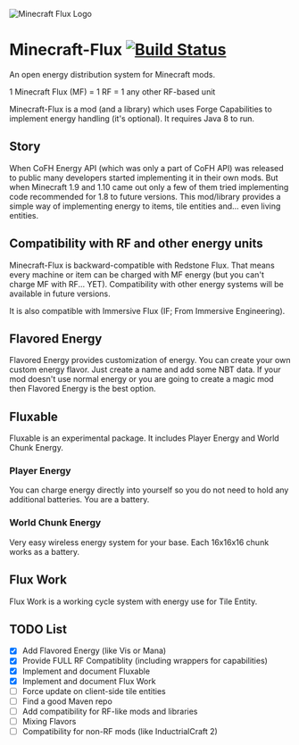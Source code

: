 ![Minecraft Flux Logo](https://raw.githubusercontent.com/Szewek/Minecraft-Flux/master/mcflux.png)
# Minecraft-Flux [![Build Status](https://travis-ci.org/Szewek/Minecraft-Flux.svg?branch=master)](https://travis-ci.org/Szewek/Minecraft-Flux)
An open energy distribution system for Minecraft mods.

1 Minecraft Flux (MF) = 1 RF = 1 any other RF-based unit

Minecraft-Flux is a mod (and a library) which uses Forge Capabilities to implement energy handling (it's optional).
It requires Java 8 to run.

## Story
When CoFH Energy API (which was only a part of CoFH API) was released to public many developers started implementing it in their own mods.
But when Minecraft 1.9 and 1.10 came out only a few of them tried implementing code recommended for 1.8 to future versions.
This mod/library provides a simple way of implementing energy to items, tile entities and... even living entities.

## Compatibility with RF and other energy units
Minecraft-Flux is backward-compatible with Redstone Flux. That means every machine or item can be charged with MF energy (but you can't charge MF with RF... YET). Compatibility with other energy systems will be available in future versions.

It is also compatible with Immersive Flux (IF; From Immersive Engineering).

## Flavored Energy
Flavored Energy provides customization of energy. You can create your own custom energy flavor. Just create a name and add some NBT data. If your mod doesn't use normal energy or you are going to create a magic mod then Flavored Energy is the best option.

## Fluxable
Fluxable is an experimental package. It includes Player Energy and World Chunk Energy.

### Player Energy
You can charge energy directly into yourself so you do not need to hold any additional batteries. You are a battery.

### World Chunk Energy
Very easy wireless energy system for your base. Each 16x16x16 chunk works as a battery.

## Flux Work
Flux Work is a working cycle system with energy use for Tile Entity.

## TODO List
- [x] Add Flavored Energy (like Vis or Mana)
- [x] Provide FULL RF Compatiblity (including wrappers for capabilities)
- [x] Implement and document Fluxable
- [x] Implement and document Flux Work
- [ ] Force update on client-side tile entities
- [ ] Find a good Maven repo
- [ ] Add compatibility for RF-like mods and libraries
- [ ] Mixing Flavors
- [ ] Compatibility for non-RF mods (like InductrialCraft 2)